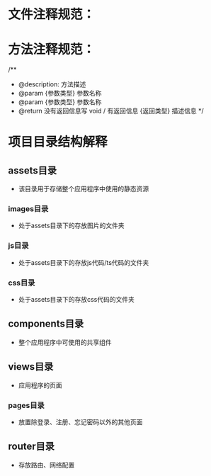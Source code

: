 # 文件注释规范：
<!--
 * @FileDescription: 该文件的描述信息
 * @Author: 作者信息
 * @Date: 文件创建时间
 * @LastEditors: 最后更新作者
 * @LastEditTime: 最后更新时间
  * @LastEditTime: 最后更新时间
-->

# 方法注释规范：
 /**
  * @description: 方法描述
  * @param {参数类型} 参数名称
  * @param {参数类型} 参数名称
  * @return 没有返回信息写 void / 有返回信息 {返回类型} 描述信息
*/

# 项目目录结构解释
## assets目录
- 该目录用于存储整个应用程序中使用的静态资源
### images目录
- 处于assets目录下的存放图片的文件夹
### js目录
- 处于assets目录下的存放js代码/ts代码的文件夹
### css目录
- 处于assets目录下的存放css代码的文件夹
## components目录
- 整个应用程序中可使用的共享组件
## views目录
- 应用程序的页面
### pages目录
- 放置除登录、注册、忘记密码以外的其他页面
## router目录
- 存放路由、网络配置

